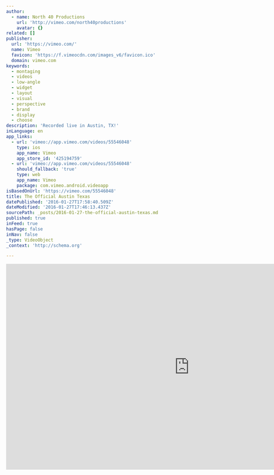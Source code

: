 ```yaml
---
author:
  - name: North 40 Productions
    url: 'http://vimeo.com/north40productions'
    avatar: {}
related: []
publisher:
  url: 'https://vimeo.com/'
  name: Vimeo
  favicon: 'https://f.vimeocdn.com/images_v6/favicon.ico'
  domain: vimeo.com
keywords:
  - montaging
  - videos
  - low-angle
  - widget
  - layout
  - visual
  - perspective
  - brand
  - display
  - choose
description: 'Recorded live in Austin, TX!'
inLanguage: en
app_links:
  - url: 'vimeo://app.vimeo.com/videos/55546048'
    type: ios
    app_name: Vimeo
    app_store_id: '425194759'
  - url: 'vimeo://app.vimeo.com/videos/55546048'
    should_fallback: 'true'
    type: web
    app_name: Vimeo
    package: com.vimeo.android.videoapp
isBasedOnUrl: 'https://vimeo.com/55546048'
title: The Official Austin Texas
datePublished: '2016-01-27T17:58:40.509Z'
dateModified: '2016-01-27T17:46:13.437Z'
sourcePath: _posts/2016-01-27-the-official-austin-texas.md
published: true
inFeed: true
hasPage: false
inNav: false
_type: VideoObject
_context: 'http://schema.org'

---
```

<iframe src="https://cdn.embedly.com/widgets/media.html?src=https%3A%2F%2Fplayer.vimeo.com%2Fvideo%2F55546048&amp;url=https%3A%2F%2Fvimeo.com%2F55546048&amp;image=http%3A%2F%2Fi.vimeocdn.com%2Fvideo%2F384452569_1280.jpg&amp;key=b7d04c9b404c499eba89ee7072e1c4f7&amp;type=text%2Fhtml&amp;schema=vimeo" width="1000" height="563" scrolling="no" frameborder="0" allowfullscreen="allowfullscreen" style=""></iframe>